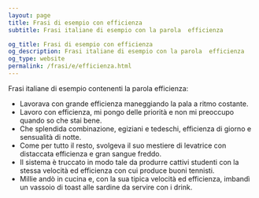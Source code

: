 ```yaml
---
layout: page
title: Frasi di esempio con efficienza 
subtitle: Frasi italiane di esempio con la parola  efficienza

og_title: Frasi di esempio con efficienza 
og_description: Frasi italiane di esempio con la parola  efficienza
og_type: website
permalink: /frasi/e/efficienza.html
---
```


Frasi italiane di esempio contenenti la parola efficienza:


- Lavorava con grande efficienza maneggiando la pala a ritmo costante.
- Lavoro con efficienza, mi pongo delle priorità e non mi preoccupo quando so che stai bene.
- Che splendida combinazione, egiziani e tedeschi, efficienza di giorno e sensualità di notte.
- Come per tutto il resto, svolgeva il suo mestiere di levatrice con distaccata efficienza e gran sangue freddo.
- Il sistema è truccato in modo tale da produrre cattivi studenti con la stessa velocità ed efficienza con cui produce buoni tennisti.
- Millie andò in cucina e, con la sua tipica velocità ed efficienza, imbandì un vassoio di toast alle sardine da servire con i drink.
